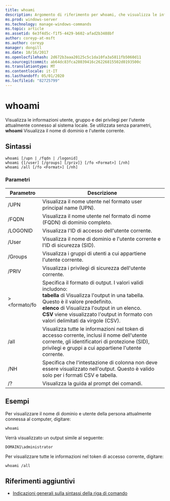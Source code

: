 ```yaml
---
title: whoami
description: Argomento di riferimento per whoami, che visualizza le informazioni su utenti, gruppi e privilegi per l'utente attualmente connesso al sistema locale.
ms.prod: windows-server
ms.technology: manage-windows-commands
ms.topic: article
ms.assetid: 6e3f4d5c-f1f5-4429-b602-afad2b3488bf
author: coreyp-at-msft
ms.author: coreyp
manager: dongill
ms.date: 10/16/2017
ms.openlocfilehash: 2d672b3aaa20125c5c1da10fa3a5811fb5060d11
ms.sourcegitcommit: ab64dc83fca28039416c26226815502d0193500c
ms.translationtype: MT
ms.contentlocale: it-IT
ms.lasthandoff: 05/01/2020
ms.locfileid: "82725799"
---
```

# <a name="whoami"></a>whoami



Visualizza le informazioni utente, gruppo e dei privilegi per l'utente attualmente connesso al sistema locale. Se utilizzata senza parametri, **whoami** Visualizza il nome di dominio e l'utente corrente.



## <a name="syntax"></a>Sintassi

```
whoami [/upn | /fqdn | /logonid]
whoami {[/user] [/groups] [/priv]} [/fo <Format>] [/nh]
whoami /all [/fo <Format>] [/nh]
```

### <a name="parameters"></a>Parametri

|Parametro|Descrizione|
|---------|-----------|
|/UPN|Visualizza il nome utente nel formato user principal name (UPN).|
|/FQDN|Visualizza il nome utente nel formato di nome (FQDN) di dominio completo.|
|/LOGONID|Visualizza l'ID di accesso dell'utente corrente.|
|/User|Visualizza il nome di dominio e l'utente corrente e l'ID di sicurezza (SID).|
|/Groups|Visualizza i gruppi di utenti a cui appartiene l'utente corrente.|
|/PRIV|Visualizza i privilegi di sicurezza dell'utente corrente.|
|> \<formato/fo|Specifica il formato di output. I valori validi includono:</br>**tabella** di Visualizza l'output in una tabella. Questo è il valore predefinito.</br>**elenco** di Visualizza l'output in un elenco.</br>**CSV** viene visualizzato l'output in formato con valori delimitati da virgole (CSV).|
|/all|Visualizza tutte le informazioni nel token di accesso corrente, inclusi il nome dell'utente corrente, gli identificatori di protezione (SID), privilegi e gruppi a cui appartiene l'utente corrente.|
|/NH|Specifica che l'intestazione di colonna non deve essere visualizzato nell'output. Questo è valido solo per i formati CSV e tabella.|
|/?|Visualizza la guida al prompt dei comandi.|

## <a name="examples"></a>Esempi

Per visualizzare il nome di dominio e utente della persona attualmente connessa al computer, digitare:
```
whoami
```
Verrà visualizzato un output simile al seguente:
```
DOMAIN1\administrator
```
Per visualizzare tutte le informazioni nel token di accesso corrente, digitare:
```
whoami /all
```

## <a name="additional-references"></a>Riferimenti aggiuntivi

- [Indicazioni generali sulla sintassi della riga di comando](command-line-syntax-key.md)